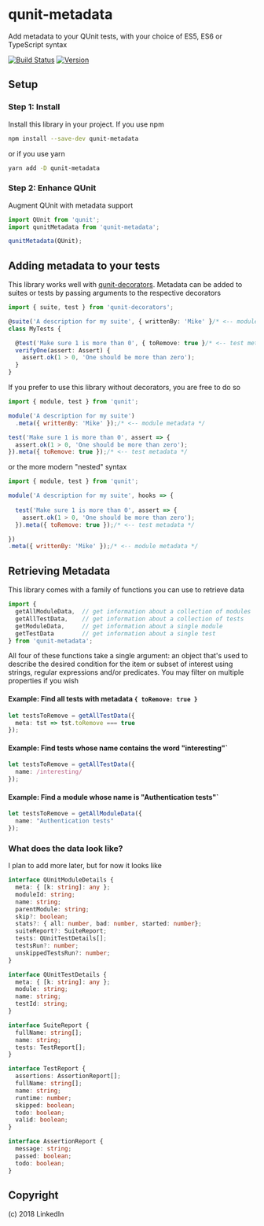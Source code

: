 # qunit-metadata

Add metadata to your QUnit tests, with your choice of ES5, ES6 or TypeScript syntax

[![Build Status](https://travis-ci.org/mike-north/qunit-metadata.svg?branch=master)](https://travis-ci.org/mike-north/qunit-metadata)
[![Version](https://img.shields.io/npm/v/qunit-decorators.svg)](https://www.npmjs.com/package/qunit-metadata)

## Setup

### Step 1: Install

Install this library in your project. If you use npm
```sh
npm install --save-dev qunit-metadata
```
or if you use yarn
```sh
yarn add -D qunit-metadata
```

### Step 2: Enhance QUnit

Augment QUnit with metadata support

```js
import QUnit from 'qunit';
import qunitMetadata from 'qunit-metadata';

qunitMetadata(QUnit);

```

## Adding metadata to your tests

This library works well with [qunit-decorators](https://github.com/mike-north/qunit-decorators). Metadata can be added to suites or tests by passing arguments to the respective decorators 

```ts
import { suite, test } from 'qunit-decorators';

@suite('A description for my suite', { writtenBy: 'Mike' }/* <-- module metadata */)
class MyTests {

  @test('Make sure 1 is more than 0', { toRemove: true }/* <-- test metadata */)
  verifyOne(assert: Assert) {
    assert.ok(1 > 0, 'One should be more than zero');
  }
}

```

If you prefer to use this library without decorators, you are free to do so 
```js
import { module, test } from 'qunit';

module('A description for my suite')
  .meta({ writtenBy: 'Mike' });/* <-- module metadata */

test('Make sure 1 is more than 0', assert => {
  assert.ok(1 > 0, 'One should be more than zero');
}).meta({ toRemove: true });/* <-- test metadata */

```

or the more modern "nested" syntax

```js
import { module, test } from 'qunit';

module('A description for my suite', hooks => {
  
  test('Make sure 1 is more than 0', assert => {
    assert.ok(1 > 0, 'One should be more than zero');
  }).meta({ toRemove: true });/* <-- test metadata */

})
.meta({ writtenBy: 'Mike' });/* <-- module metadata */
```

## Retrieving Metadata

This library comes with a family of functions you can use to retrieve data

```ts
import {
  getAllModuleData,  // get information about a collection of modules
  getAllTestData,    // get information about a collection of tests
  getModuleData,     // get information about a single module
  getTestData        // get information about a single test
} from 'qunit-metadata';
```

All four of these functions take a single argument: an object that's used to describe the desired condition for the item or subset of interest using strings, regular expressions and/or predicates. You may filter on multiple properties if you wish

#### Example: Find all tests with metadata `{ toRemove: true }`
```ts
let testsToRemove = getAllTestData({
  meta: tst => tst.toRemove === true
});

```

#### Example: Find tests whose name contains the word "interesting"`
```ts
let testsToRemove = getAllTestData({
  name: /interesting/
});
```

#### Example: Find a module whose name is "Authentication tests"`
```ts
let testsToRemove = getAllModuleData({
  name: "Authentication tests"
});
```

### What does the data look like?

I plan to add more later, but for now it looks like

```ts
interface QUnitModuleDetails {
  meta: { [k: string]: any };
  moduleId: string;
  name: string;
  parentModule: string;
  skip?: boolean;
  stats?: { all: number, bad: number, started: number};
  suiteReport?: SuiteReport;
  tests: QUnitTestDetails[];
  testsRun?: number;
  unskippedTestsRun?: number;
}

interface QUnitTestDetails {
  meta: { [k: string]: any };
  module: string;
  name: string;
  testId: string;
}

interface SuiteReport {
  fullName: string[];
  name: string;
  tests: TestReport[];
}

interface TestReport {
  assertions: AssertionReport[];
  fullName: string[];
  name: string;
  runtime: number;
  skipped: boolean;
  todo: boolean;
  valid: boolean;
}

interface AssertionReport {
  message: string;
  passed: boolean;
  todo: boolean;
}
```

## Copyright

(c) 2018 LinkedIn